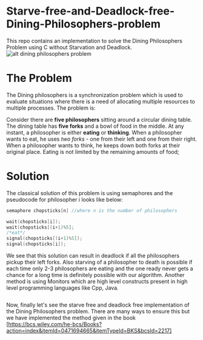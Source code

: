 # Starve-free-and-Deadlock-free-Dining-Philosophers-problem
This repo contains an implementation to solve the Dining Philosophers Problem using C without Starvation and Deadlock.
![alt dining philosophers problem](https://img.youtube.com/vi/kwxrt-LWryQ/0.jpg)
# The Problem
The Dining philosophers is a synchronization problem which is used to evaluate situations where there is a need of allocating multiple resources to multiple processes. The problem is:

Consider there are **five philosophers** sitting around a circular dining table. The dining table has **five forks** and a bowl of food in the middle.
At any instant, a philosopher is either **eating** or **thinking**. When a philosopher wants to eat, he uses *two forks* - one from their left and one from their right. When a philosopher wants to think, he keeps down both forks at their original place.
Eating is not limited by the remaining amounts of food;
# Solution
The classical solution of this problem is using semaphores and the pseudocode for philosopher i looks like below:
```cpp
semaphore chopsticks[n] //where n is the number of philosophers 
```
```cpp
wait(chopsticks[i]);
wait(chopsticks[(i+1)%5];
/*eat*/
signal(chopsticks[(i+1)%5]);
signal(chopsticks[i]);
```
We see that this solution can result in deadlock if all the philosophers pickup their left forks. Also starving of a philosopher to death is possible if each time only 2-3 philosophers are eating and the one ready never gets a chance for a long time is definitely possible with our algorithm.
Another method is using Monitors which are high level constructs present in high level programming languages like Cpp, Java.
```cpp
```
Now, finally let's see the starve free and deadlock free implementation of the Dining Philosophers problem. There are many ways to ensure this but we have implemented the method given in the book [https://bcs.wiley.com/he-bcs/Books?action=index&itemId=0471694665&itemTypeId=BKS&bcsId=2217]
